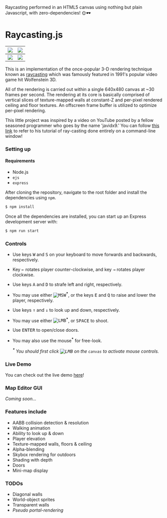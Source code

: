 Raycasting performed in an HTML5 canvas using nothing but plain Javascript, with zero-dependencies! 🌞🕶

# Raycasting.js

<img src="https://github.com/emre-aki/raycasting.js/blob/master/images/SS00.png?raw=true"></img> | <img src="https://github.com/emre-aki/raycasting.js/blob/master/images/SS01.png?raw=true"></img>
 ----------------------------------------------------------------------------------------------- | -----------------------------------------------------------------------------------------------
<img src="https://github.com/emre-aki/raycasting.js/blob/master/images/SS02.png?raw=true"></img> | <img src="https://github.com/emre-aki/raycasting.js/blob/master/images/SS03.png?raw=true"></img>

This is an implementation of the once-popular 3-D rendering technique known as [raycasting](https://en.wikipedia.org/wiki/Ray_casting) which was famously featured in 1991's popular video game hit Wolfenstein 3D.

All of the rendering is carried out within a single 640x480 canvas at ~30 frames per second. The rendering at its core is basically comprised of vertical slices of texture-mapped walls at constant-Z and per-pixel rendered ceiling and floor textures. An offscreen frame buffer is utilized to optimize per-pixel rendering.

This little project was inspired by a video on YouTube posted by a fellow seasoned programmer who goes by the name 'javidx9.' You can follow [this link](https://youtu.be/xW8skO7MFYw) to refer to his tutorial of ray-casting done entirely on a command-line window!


### Setting up
#### Requirements
- Node.js
- `ejs`
- `express`

After cloning the repository, navigate to the root folder and install the dependencies using `npm`.

```bash
$ npm install
```

Once all the dependencies are installed, you can start up an Express development server with:

```bash
$ npm run start
```

### Controls
- Use keys <kbd>W</kbd> and <kbd>S</kbd> on your keyboard to move forwards and backwards, respectively.
- Key <kbd>←</kbd> rotates player counter-clockwise, and key <kbd>→</kbd> rotates player clockwise.
- Use keys <kbd>A</kbd> and <kbd>D</kbd> to strafe left and right, respectively.
- You may use either <kbd>![MSW]</kbd><sup>__*__</sup>, or the keys <kbd>E</kbd> and <kbd>Q</kbd> to raise and lower the player, respectively.
- Use keys <kbd>↑</kbd> and <kbd>↓</kbd> to look up and down, respectively.
- You may use either <kbd>![LMB]</kbd><sup>__*__</sup>, or <kbd>SPACE</kbd> to shoot.
- Use <kbd>ENTER</kbd> to open/close doors.
- You may also use the mouse<sup>__*__</sup> for free-look.

  *<sup>__\*__</sup> You should first click <kbd>![LMB]</kbd> on the `canvas` to activate mouse controls.*


### Live Demo

You can check out the live demo [here](https://raycasting-js.herokuapp.com)!


### Map Editor GUI

*Coming soon...*

### Features include
- AABB collision detection & resolution
- Walking animation
- Ability to look up & down
- Player elevation
- Texture-mapped walls, floors & ceiling
- Alpha-blending
- Skybox rendering for outdoors
- Shading with depth
- Doors
- Mini-map display

### TODOs
- Diagonal walls
- World-object sprites
- Transparent walls
- *Pseudo portal-rendering*

[LMB]: https://github.com/emre-aki/raycasting.js/blob/master/images/lmb.png?raw=true (left mouse button)
[MSW]: https://github.com/emre-aki/raycasting.js/blob/master/images/msw.png?raw=true (mouse scroll whell)
